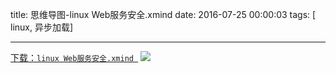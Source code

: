 title: 思维导图-linux Web服务安全.xmind
date: 2016-07-25 00:00:03
tags: [ linux, 异步加载]


---
[下载：`linux Web服务安全.xmind `]( https://github.com/liuxiang/xmind)
![](http://7xnbs3.com1.z0.glb.clouddn.com/16-7-25/37155340.jpg)


  <!-- more -->